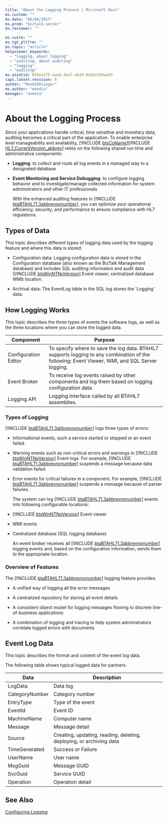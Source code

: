 ```yaml
---
title: "About the Logging Process | Microsoft Docs"
ms.custom: ""
ms.date: "06/08/2017"
ms.prod: "biztalk-server"
ms.reviewer: ""

ms.suite: ""
ms.tgt_pltfrm: ""
ms.topic: "article"
helpviewer_keywords: 
  - "logging, about logging"
  - "auditing, about auditing"
  - "logging"
  - "auditing"
ms.assetid: 859ee1f5-aae4-4a47-ab39-8d2b4168a429
caps.latest.revision: 8
author: "MandiOhlinger"
ms.author: "mandia"
manager: "anneta"
---
```

# About the Logging Process
Since your applications handle critical, time sensitive and monetary data, auditing becomes a critical part of the application. To enable enterprise level manageability and availability, [!INCLUDE [btsCoName](../../includes/btsconame-md.md)][!INCLUDE [HL7_CurrentVersion_abbrev](../../includes/hl7-currentversion-abbrev-md.md)] relies on the following shared run time and administrative components:  
  
- **Logging**: to collect and route all log events in a managed way to a designated database  
  
- **Event Monitoring and Service Debugging**: to configure logging behavior and to investigate/manage collected information for system administrators and other IT professionals  
  
  With the enhanced auditing features in [!INCLUDE [btaBTAHL71.3abbrevnonumber](../../includes/btabtahl71-3abbrevnonumber-md.md)], you can optimize your operational efficiency, security, and performance to ensure compliance with HL7 regulations.  
  
## Types of Data  
 This topic describes different types of logging data used by the logging feature and where this data is stored:  
  
- Configuration data: Logging configuration data is stored in the Configuration database (also known as the BizTalk Management database) and includes SQL auditing information and audit data ([!INCLUDE [btsWinNTNoVersion](../../includes/btswinntnoversion-md.md)] Event viewer, centralized database WMI) location.  
  
- Archival data: The EventLog table in the SQL log stores the 'Logging' data.  
  
## How Logging Works  
 This topic describes the three types of events the software logs, as well as the three locations where you can store the logged data.  
  
|Component|Purpose|  
|---------------|-------------|  
|Configuration Editor|To specify where to save the log data. BTAHL7 supports logging to any combination of the following: Event Viewer, WMI, and SQL Server logging.|  
|Event Broker|To receive log events raised by other components and log them based on logging configuration data.|  
|Logging API|Logging interface called by all BTAHL7 assemblies.|  
  
### Types of Logging  
 [!INCLUDE [btaBTAHL71.3abbrevnonumber](../../includes/btabtahl71-3abbrevnonumber-md.md)] logs three types of errors:  
  
- Informational events, such a service started or stopped or an event failed.  
  
- Warning events such as non-critical errors and warnings in [!INCLUDE [btsWinNTNoVersion](../../includes/btswinntnoversion-md.md)] Event logs. For example, [!INCLUDE [btaBTAHL71.3abbrevnonumber](../../includes/btabtahl71-3abbrevnonumber-md.md)] suspends a message because data validation failed.  
  
- Error events for critical failures in a component. For example, [!INCLUDE [btaBTAHL71.3abbrevnonumber](../../includes/btabtahl71-3abbrevnonumber-md.md)] suspends a message because of parser failures.  
  
  The system can log [!INCLUDE [btaBTAHL71.3abbrevnonumber](../../includes/btabtahl71-3abbrevnonumber-md.md)] events into following configurable locations:  
  
- [!INCLUDE [btsWinNTNoVersion](../../includes/btswinntnoversion-md.md)] Event viewer  
  
- WMI events  
  
- Centralized database (SQL logging database)  
  
  An event broker receives all [!INCLUDE [btaBTAHL71.3abbrevnonumber](../../includes/btabtahl71-3abbrevnonumber-md.md)] logging events and, based on the configuration information, sends them to the appropriate location.  
  
### Overview of Features  
 The [!INCLUDE [btaBTAHL71.3abbrevnonumber](../../includes/btabtahl71-3abbrevnonumber-md.md)] logging feature provides:  
  
-   A unified way of logging all the error messages  
  
-   A centralized repository for storing all event details  
  
-   A consistent object model for logging messages flowing to discrete line-of-business applications  
  
-   A combination of logging and tracing to help system administrators correlate logged errors with documents  
  
## Event Log Data  
 This topic describes the format and content of the event log data.  
  
 The following table shows typical logged data for partners.  
  
|Data|Description|  
|----------|-----------------|  
|LogData|Data log|  
|CategoryNumber|Category number|  
|EntryType|Type of the event|  
|EventId|Event ID|  
|MachineName|Computer name|  
|Message|Message detail|  
|Source|Creating, updating, reading, deleting, deploying, or archiving data|  
|TimeGenerated|Success or Failure|  
|UserName|User name|  
|MsgGuid|Message GUID|  
|SvcGuid|Service GUID|  
|Operation|Operation detail|  
  
## See Also  
 [Configuring Logging](../../adapters-and-accelerators/accelerator-hl7/configuring-logging.md)